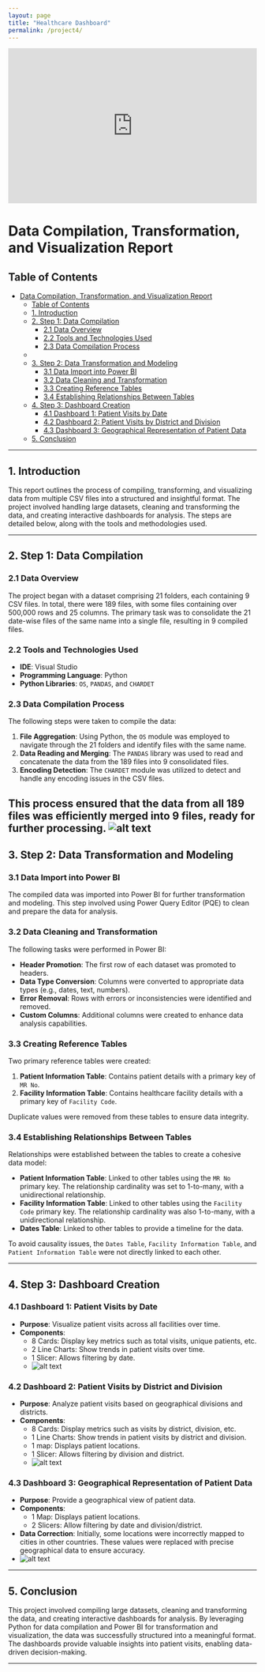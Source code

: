 ```yaml
---
layout: page
title: "Healthcare Dashboard"
permalink: /project4/
---
```


<div style="position: relative; width: 100%; padding-top: 62.25%; height: 0;">
    <iframe title="Healthcare Delivery 3.0" 
            src="https://app.powerbi.com/view?r=eyJrIjoiYWRiYjcxY2ItOWIyZC00OWNlLWI5NjEtYjZlYTA4MDY0Nzc0IiwidCI6ImRmODY3OWNkLWE4MGUtNDVkOC05OWFjLWM4M2VkN2ZmOTVhMCJ9" 
            frameborder="0" 
            allowFullScreen="true"
            style="position: absolute; top: 0; left: 0; width: 100%; height: 100%;">
    </iframe>
</div>


# Data Compilation, Transformation, and Visualization Report

## Table of Contents
- [Data Compilation, Transformation, and Visualization Report](#data-compilation-transformation-and-visualization-report)
  - [Table of Contents](#table-of-contents)
  - [1. Introduction](#1-introduction)
  - [2. Step 1: Data Compilation](#2-step-1-data-compilation)
    - [2.1 Data Overview](#21-data-overview)
    - [2.2 Tools and Technologies Used](#22-tools-and-technologies-used)
    - [2.3 Data Compilation Process](#23-data-compilation-process)
  - [](#)
  - [3. Step 2: Data Transformation and Modeling](#3-step-2-data-transformation-and-modeling)
    - [3.1 Data Import into Power BI](#31-data-import-into-power-bi)
    - [3.2 Data Cleaning and Transformation](#32-data-cleaning-and-transformation)
    - [3.3 Creating Reference Tables](#33-creating-reference-tables)
    - [3.4 Establishing Relationships Between Tables](#34-establishing-relationships-between-tables)
  - [4. Step 3: Dashboard Creation](#4-step-3-dashboard-creation)
    - [4.1 Dashboard 1: Patient Visits by Date](#41-dashboard-1-patient-visits-by-date)
    - [4.2 Dashboard 2: Patient Visits by District and Division](#42-dashboard-2-patient-visits-by-district-and-division)
    - [4.3 Dashboard 3: Geographical Representation of Patient Data](#43-dashboard-3-geographical-representation-of-patient-data)
  - [5. Conclusion](#5-conclusion)

---

## 1. Introduction
This report outlines the process of compiling, transforming, and visualizing data from multiple CSV files into a structured and insightful format. The project involved handling large datasets, cleaning and transforming the data, and creating interactive dashboards for analysis. The steps are detailed below, along with the tools and methodologies used.

---

## 2. Step 1: Data Compilation

### 2.1 Data Overview
The project began with a dataset comprising 21 folders, each containing 9 CSV files. In total, there were 189 files, with some files containing over 500,000 rows and 25 columns. The primary task was to consolidate the 21 date-wise files of the same name into a single file, resulting in 9 compiled files.

### 2.2 Tools and Technologies Used
- **IDE**: Visual Studio
- **Programming Language**: Python
- **Python Libraries**: `OS`, `PANDAS`, and `CHARDET`

### 2.3 Data Compilation Process
The following steps were taken to compile the data:
1. **File Aggregation**: Using Python, the `OS` module was employed to navigate through the 21 folders and identify files with the same name.
2. **Data Reading and Merging**: The `PANDAS` library was used to read and concatenate the data from the 189 files into 9 consolidated files.
3. **Encoding Detection**: The `CHARDET` module was utilized to detect and handle any encoding issues in the CSV files.

This process ensured that the data from all 189 files was efficiently merged into 9 files, ready for further processing.
![alt text](image-26.png)
---

## 3. Step 2: Data Transformation and Modeling

### 3.1 Data Import into Power BI
The compiled data was imported into Power BI for further transformation and modeling. This step involved using Power Query Editor (PQE) to clean and prepare the data for analysis.

### 3.2 Data Cleaning and Transformation
The following tasks were performed in Power BI:
- **Header Promotion**: The first row of each dataset was promoted to headers.
- **Data Type Conversion**: Columns were converted to appropriate data types (e.g., dates, text, numbers).
- **Error Removal**: Rows with errors or inconsistencies were identified and removed.
- **Custom Columns**: Additional columns were created to enhance data analysis capabilities.

### 3.3 Creating Reference Tables
Two primary reference tables were created:
1. **Patient Information Table**: Contains patient details with a primary key of `MR No`.
2. **Facility Information Table**: Contains healthcare facility details with a primary key of `Facility Code`.

Duplicate values were removed from these tables to ensure data integrity.

### 3.4 Establishing Relationships Between Tables
Relationships were established between the tables to create a cohesive data model:
- **Patient Information Table**: Linked to other tables using the `MR No` primary key. The relationship cardinality was set to 1-to-many, with a unidirectional relationship.
- **Facility Information Table**: Linked to other tables using the `Facility Code` primary key. The relationship cardinality was also 1-to-many, with a unidirectional relationship.
- **Dates Table**: Linked to other tables to provide a timeline for the data.

To avoid causality issues, the `Dates Table`, `Facility Information Table`, and `Patient Information Table` were not directly linked to each other.

---

## 4. Step 3: Dashboard Creation

### 4.1 Dashboard 1: Patient Visits by Date
- **Purpose**: Visualize patient visits across all facilities over time.
- **Components**:
  - 8 Cards: Display key metrics such as total visits, unique patients, etc.
  - 2 Line Charts: Show trends in patient visits over time.
  - 1 Slicer: Allows filtering by date.
  - ![alt text](image-27.png)

### 4.2 Dashboard 2: Patient Visits by District and Division
- **Purpose**: Analyze patient visits based on geographical divisions and districts.
- **Components**:
  - 8 Cards: Display metrics such as visits by district, division, etc.
  - 1 Line Charts: Show trends in patient visits by district and division.
  - 1 map: Displays patient locations.
  - 1 Slicer: Allows filtering by division and district.
  - ![alt text](image-28.png)

### 4.3 Dashboard 3: Geographical Representation of Patient Data
- **Purpose**: Provide a geographical view of patient data.
- **Components**:
  - 1 Map: Displays patient locations.
  - 2 Slicers: Allow filtering by date and division/district.
- **Data Correction**: Initially, some locations were incorrectly mapped to cities in other countries. These values were replaced with precise geographical data to ensure accuracy.
- ![alt text](image-29.png)

---

## 5. Conclusion
This project involved compiling large datasets, cleaning and transforming the data, and creating interactive dashboards for analysis. By leveraging Python for data compilation and Power BI for transformation and visualization, the data was successfully structured into a meaningful format. The dashboards provide valuable insights into patient visits, enabling data-driven decision-making.

---
